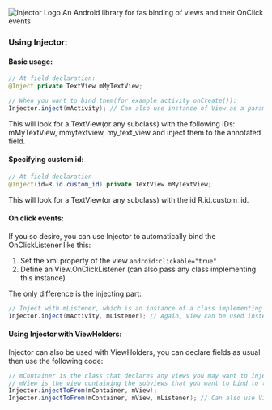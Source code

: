 ![Injector Logo](http://i.imgur.com/QDhSvvm.png)
An Android library for fas binding of views and their OnClick events

### Using Injector:

#### Basic usage:
```java
// At field declaration:
@Inject private TextView mMyTextView;

// When you want to bind them(for example activity onCreate()):
Injector.inject(mActivity); // Can also use instance of View as a parameter if desired

```

This will look for a TextView(or any subclass) with the following IDs: mMyTextView, mmytextview, my_text_view and inject them to the annotated field.

#### Specifying custom id:
```java
// At field declaration
@Inject(id=R.id.custom_id) private TextView mMyTextView;
```

This will look for a TextView(or any subclass) with the id R.id.custom_id.

#### On click events:
If you so desire, you can use Injector to automatically bind the OnClickListener like this:

1. Set the xml property of the view `android:clickable="true"`
2. Define an View.OnClickListener (can also pass any class implementing this instance)

The only difference is the injecting part:

```java
// Inject with mListener, which is an instance of a class implementing View.OnClickListener:
Injector.inject(mActivity, mListener); // Again, View can be used instead of an activity
```

#### Using Injector with ViewHolders:

Injector can also be used with ViewHolders, you can declare fields as usual then use the following code:
```java
// mContainer is the class that declares any views you may want to inject
// mView is the view containing the subviews that you want to bind to the container
Injector.injectToFrom(mContainer, mView);
Injector.injectToFrom(mContainer, mView, mListener); // Can also use View.OnClickListener
```

